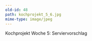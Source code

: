 ```yaml
---
old-id: 48
path: kochprojekt_5_6.jpg
mime-type: image/jpeg
---
```

Kochprojekt Woche 5:
Serviervorschlag
